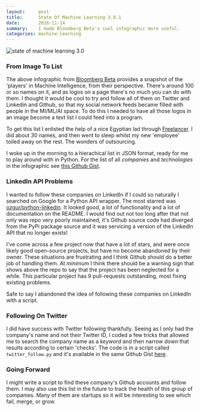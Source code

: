 ```yaml
---
layout:     post
title:      State Of Machine Learning 3.0.1
date:       2016-11-14
summary:    I made Bloomberg Beta's cool infographic more useful.
categories: machine-learning
---
```


![state of machine learning 3.0](https://d3tdunqjn7n0wj.cloudfront.net/720x480/main-art-v-3-mi-landscape-3.81-1400px-4f76e61045d9dc463cae0acfff57c210.jpg)

### From Image To List

The above infographic from [Bloomberg Beta](https://github.com/Bloomberg-Beta/Manual) provides a snapshot of the 'players' in Machine Intelligence, from their perspective. There's around 100 or so names on it, and as logos on a page there's no much you can do with them. I thought it would be cool to try and follow all of them on Twitter and Linkedin and Github, so that my social network feeds became filled with people in the MI/ML/AI space. To do this I needed to have all those logos in an image become a text list I could feed into a program.

To get this list I enlisted the help of a nice Egyptian lad through [Freelancer](https://www.freelancer.com.au/?gclid=CMKIqYCJrdACFYGXvAodCbUJIw&utm_expid=294858-480.BePKZE1sQ3uuAHUp7JoJ1Q.0&utm_referrer=https%3A%2F%2Fwww.google.com.au%2F). I did about 30 names, and then went to sleep whilst my new 'employee' toiled away on the rest. The wonders of outsourcing.

I woke up in the morning to a hierachical list in JSON format, ready for me to play around with in Python. For the list of all *companies* and *technologies* in the infographic see [this Github Gist](https://gist.github.com/thundergolfer/9367910f03904c1338a93d7a7fa221bd).

### LinkedIn API Problems

I wanted to follow these companies on LinkedIn if I could so naturally I searched on Google for a Python API wrapper. The most starred was [ozgur/python-linkedin](https://github.com/ozgur/python-linkedin). It looked good, a lot of functionality and a lot of documentation on the README. I would find out not too long after that not only was repo very poorly maintained, it's Github source code had diverged from the PyPi package source and it was servicing a version of the LinkedIn API that no longer exists!

I've come across a few project now that have a lot of stars, and were once likely good open-source projects, but have no become abandoned by their owner. These situations are frustrating and I think Github should do a better job of handling them. At *minimum* I think there should be a warning sign that shows above the repo to say that the project has been neglected for a while. This particular project has 9 pull-requests outstanding, most fixing existing problems.

Safe to say I abandoned the idea of following these companies on LinkedIn with a script.

### Following On Twitter

I did have success with Twitter following thankfully. Seeing as I only had the company's name and not their Twitter ID, I coded a few tricks that allowed me to search the company name as a *keyword* and then narrow down that results according to certain 'checks'. The code is in a script called `twitter_follow.py` and it's available in the same Github Gist [here](https://gist.github.com/thundergolfer/9367910f03904c1338a93d7a7fa221bd).

### Going Forward

I might write a script to find these company's Github accounts and follow them. I may also use this list in the future to track the health of this group of companies. Many of them are startups so it will be interesting to see which fail, merge, or grow.

